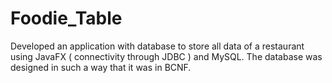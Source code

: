 # Foodie_Table
Developed an application with database to store all data of a restaurant using JavaFX ( connectivity through JDBC ) and MySQL. The database was designed in such a way that it was in BCNF.
